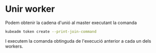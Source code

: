 # Unir worker

Podem obtenir la cadena d'unió al master executant la comanda

```bash
kubeadm token create --print-join-command
```

I executem la comanda obtinguda de l'execució anterior a cada un dels workers.

